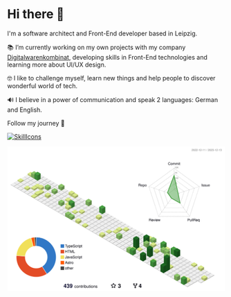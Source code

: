 # Hi there 👋

I'm a software architect and Front-End developer based in Leipzig.

📚 I’m currently working on my own projects with my company [Digitalwarenkombinat](https://github.com/digitalwarenkombinat), developing skills in Front-End technologies and learning more about UI/UX design.

🤓 I like to challenge myself, learn new things and help people to discover wonderful world of tech.

🔊 I believe in a power of communication and speak 2 languages: German and English.

Follow my journey 🚀

[![SkillIcons](https://skillicons.dev/icons?i=js,ts,html,css,vite,materialui,react,nextjs,tailwind,astro,graphql,vue&perline=6)](https://skillicons.dev)<br/>

![](./profile-3d-contrib/profile-green-animate.svg)
